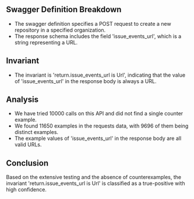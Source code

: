 ## Swagger Definition Breakdown
- The swagger definition specifies a POST request to create a new repository in a specified organization.
- The response schema includes the field 'issue_events_url', which is a string representing a URL.

## Invariant
- The invariant is 'return.issue_events_url is Url', indicating that the value of 'issue_events_url' in the response body is always a URL.

## Analysis
- We have tried 10000 calls on this API and did not find a single counter example.
- We found 11650 examples in the requests data, with 9696 of them being distinct examples.
- The example values of 'issue_events_url' in the response body are all valid URLs.

## Conclusion
Based on the extensive testing and the absence of counterexamples, the invariant 'return.issue_events_url is Url' is classified as a true-positive with high confidence.
